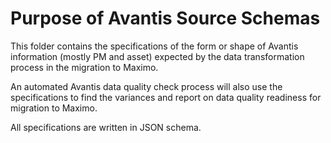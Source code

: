 # Purpose of Avantis Source Schemas

This folder contains the specifications of the form or shape of Avantis information (mostly PM and asset) expected by the data transformation process in the migration to Maximo.

An automated Avantis data quality check process will also use the specifications to find the variances and report on data quality readiness for migration to Maximo.

All specifications are written in JSON schema.